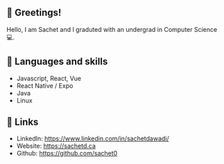 ## 👋 Greetings!
Hello, I am Sachet and I graduted with an undergrad in Computer Science 💻. 


## 🧾 Languages and skills
- Javascript, React, Vue
- React Native / Expo
- Java 
- Linux

## 🔗 Links
- LinkedIn: https://www.linkedin.com/in/sachetdawadi/
- Website: https://sachetd.ca
- Github: https://github.com/sachet0
